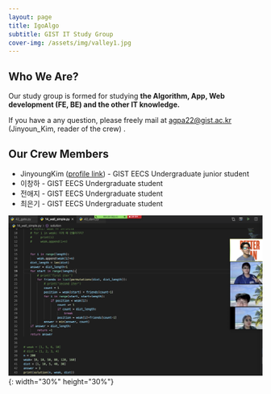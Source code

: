 ```yaml
---
layout: page
title: IgoAlgo
subtitle: GIST IT Study Group
cover-img: /assets/img/valley1.jpg
---
```


## Who We Are?

Our study group is formed for studying **the Algorithm, App, Web development (FE, BE) and the other IT knowledge.**

If you have a any question, please freely mail at <agpa22@gist.ac.kr> (Jinyoun_Kim, reader of the crew) .

## Our Crew Members

- JinyoungKim ([profile link](https://www.rocketpunch.com/@gimquokka)) - GIST EECS Undergraduate junior student
- 이창하 - GIST EECS Undergraduate student
- 전애지 - GIST EECS Undergraduate student
- 최은기 - GIST EECS Undergraduate student

![단체사진](./assets/img/단체사진.png){: width="30%" height="30%"}

